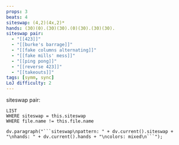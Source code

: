 ```yaml
---
props: 3
beats: 4
siteswap: (4,2)(4x,2)*
hands: (30)(0).(30)(30).(0)(30).(30)(30).
siteswap pair:
  - "[[423]]"
  - "[[burke's barrage]]"
  - "[[fake columns alternating]]"
  - "[[fake mills' mess]]"
  - "[[ping pong]]"
  - "[[reverse 423]]"
  - "[[takeouts]]"
tags: [symm, sync]
LoJ difficulty: 2
---
```


siteswap pair:
```dataview
LIST
WHERE siteswap = this.siteswap
WHERE file.name != this.file.name
```
```dataviewjs
dv.paragraph("```siteswap\npattern: " + dv.current().siteswap + "\nhands: " + dv.current().hands + "\ncolors: mixed\n```");
```
